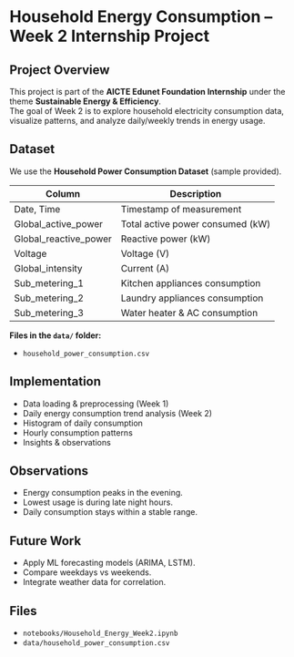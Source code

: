 # Household Energy Consumption – Week 2 Internship Project

## Project Overview
This project is part of the **AICTE Edunet Foundation Internship** under the theme **Sustainable Energy & Efficiency**.  
The goal of Week 2 is to explore household electricity consumption data, visualize patterns, and analyze daily/weekly trends in energy usage.

## Dataset
We use the **Household Power Consumption Dataset** (sample provided).

| Column                  | Description |
|--------------------------|-------------|
| Date, Time              | Timestamp of measurement |
| Global_active_power     | Total active power consumed (kW) |
| Global_reactive_power   | Reactive power (kW) |
| Voltage                 | Voltage (V) |
| Global_intensity        | Current (A) |
| Sub_metering_1          | Kitchen appliances consumption |
| Sub_metering_2          | Laundry appliances consumption |
| Sub_metering_3          | Water heater & AC consumption |

**Files in the `data/` folder:**
- `household_power_consumption.csv`

## Implementation
- Data loading & preprocessing (Week 1)  
- Daily energy consumption trend analysis (Week 2)  
- Histogram of daily consumption  
- Hourly consumption patterns  
- Insights & observations  

## Observations
- Energy consumption peaks in the evening.  
- Lowest usage is during late night hours.  
- Daily consumption stays within a stable range.  

## Future Work
- Apply ML forecasting models (ARIMA, LSTM).  
- Compare weekdays vs weekends.  
- Integrate weather data for correlation.  

## Files
- `notebooks/Household_Energy_Week2.ipynb`  
- `data/household_power_consumption.csv`
